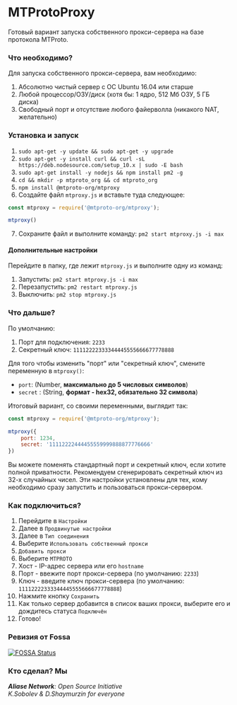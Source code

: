 # MTProtoProxy
Готовый вариант запуска собственного прокси-сервера на базе протокола MTProto.

### Что необходимо?
Для запуска собственного прокси-сервера, вам необходимо:

1. Абсолютно чистый сервер с ОС Ubuntu 16.04 или старше
2. Любой процессор/ОЗУ/диск (хотя бы: 1 ядро, 512 Мб ОЗУ, 5 ГБ диска)
3. Свободный порт и отсутствие любого файерволла (никакого NAT, желательно)

### Установка и запуск

1. `sudo apt-get -y update && sudo apt-get -y upgrade`
2. `sudo apt-get -y install curl && curl -sL https://deb.nodesource.com/setup_10.x | sudo -E bash`
3. `sudo apt-get install -y nodejs && npm install pm2 -g`
4. `cd && mkdir -p mtproto_org && cd mtproto_org`
5. `npm install @mtproto-org/mtproxy`
6. Создайте файл `mtproxy.js` и вставьте туда следующее:
```javascript
const mtproxy = require('@mtproto-org/mtproxy');

mtproxy()
```
7. Сохраните файл и выполните команду: `pm2 start mtproxy.js -i max`

#### Дополнительные настройки
Перейдите в папку, где лежит `mtproxy.js` и выполните одну из команд:

1. Запустить: `pm2 start mtproxy.js -i max`
2. Перезапустить: `pm2 restart mtproxy.js`
3. Выключить: `pm2 stop mtproxy.js`

### Что дальше?
По умолчанию:
1. Порт для подключения: `2233`
2. Секретный ключ: `11112222333344445555666677778888`

Для того чтобы изменить "порт" или "секретный ключ", смените переменную в `mtproxy()`:

  - `port`: (Number, **максимально до 5 числовых символов**)
  - `secret` : (String, **формат - hex32, обязательно 32 символа**)

Итоговый вариант, со своими переменными, выглядит так:
```javascript
const mtproxy = require('@mtproto-org/mtproxy');

mtproxy({
    port: 1234,
    secret: '11112222444455559999888877776666'
})
```


Вы можете поменять стандартный порт и секретный ключ, если хотите полной приватности. Рекомендуем сгенерировать секретный ключ из 32-х случайных чисел. Эти настройки установлены для тех, кому необходимо сразу запустить и пользоваться прокси-сервером.

### Как подключиться?
1. Перейдите в `Настройки`
2. Далее в `Продвинутые настройки`
3. Далее в `Тип соединения`
4. Выберите `Использовать собственный прокси`
5. `Добавить прокси`
6. Выберите `MTPROTO`
7. Хост - IP-адрес сервера или его `hostname`
8. Порт - ввежите порт прокси-сервера (по умолчанию: `2233`)
9. Ключ - введите ключ прокси-сервера (по умолчанию: `11112222333344445555666677778888`)
10. Нажмите кнопку `Сохранить`
11. Как только сервер добавится в список ваших прокси, выберите его и дождитесь статуса `Подключён`
12. Готово!

### Ревизия от Fossa

[![FOSSA Status](https://app.fossa.com/api/projects/git%2Bgithub.com%2Fmtproto-org%2Fproxy.svg?type=large)](https://app.fossa.com/projects/git%2Bgithub.com%2Fmtproto-org%2Fproxy?ref=badge_large)

### Кто сделал? Мы
_**Aliase Network**: Open Source Initiative_<br>
_K.Sobolev & D.Shaymurzin for everyone_
